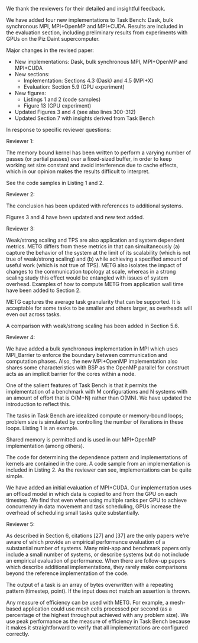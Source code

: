 We thank the reviewers for their detailed and insightful feedback.

We have added four new implementations to Task Bench: Dask, bulk synchronous MPI,
MPI+OpenMP and MPI+CUDA. Results are included in the evaluation
section, including preliminary results from experiments with GPUs on
the Piz Daint supercomputer.

Major changes in the revised paper:

  * New implementations: Dask, bulk synchronous MPI, MPI+OpenMP and MPI+CUDA
  * New sections:
      - Implementation: Sections 4.3 (Dask) and 4.5 (MPI+X)
      - Evaluation: Section 5.9 (GPU experiment)
  * New figures:
      - Listings 1 and 2 (code samples)
      - Figure 13 (GPU experiment)
  * Updated Figures 3 and 4 (see also lines 300-312)
  * Updated Section 7 with insights derived from Task Bench

In response to specific reviewer questions:

Reviewer 1:

The memory bound kernel has been written to perform a varying number
of passes (or partial passes) over a fixed-sized buffer, in order to
keep working set size constant and avoid interference due to cache
effects, which in our opinion makes the results difficult to
interpret.

See the code samples in Listing 1 and 2.

Reviewer 2:

The conclusion has been updated with references to additional systems.

Figures 3 and 4 have been updated and new text added.

Reviewer 3:

Weak/strong scaling and TPS are also application and system dependent
metrics. METG differs from these metrics in that can simultaneously
(a) capture the behavior of the system at the limit of its scalability
(which is not true of weak/strong scaling) and (b) while achieving a
specified amount of useful work (which is not true of TPS). METG also
isolates the impact of changes to the communication topology at scale,
whereas in a strong scaling study this effect would be entangled with
issues of system overhead. Examples of how to compute METG from
application wall time have been added to Section 2.

METG captures the average task granularity that can be supported. It
is acceptable for some tasks to be smaller and others larger, as
overheads will even out across tasks.

A comparison with weak/strong scaling has been added in Section 5.6.

Reviewer 4:

We have added a bulk synchronous implementation in MPI which uses
MPI_Barrier to enforce the boundary between communication and
computation phases. Also, the new MPI+OpenMP implementation also
shares some characteristics with BSP as the OpenMP parallel for
construct acts as an implicit barrier for the cores within a node.

One of the salient features of Task Bench is that it permits the
implementation of a benchmark with M configurations and N systems with
an amount of effort that is O(M+N) rather than O(MN). We have updated
the introduction to reflect this.

The tasks in Task Bench are idealized compute or memory-bound loops;
problem size is simulated by controlling the number of iterations in
these loops. Listing 1 is an example.

Shared memory is permitted and is used in our MPI+OpenMP
implementation (among others).

The code for determining the dependence pattern and implementations of
kernels are contained in the core. A code sample from an
implementation is included in Listing 2. As the reviewer can see,
implementations can be quite simple.

We have added an initial evaluation of MPI+CUDA. Our implementation
uses an offload model in which data is copied to and from the GPU on
each timestep. We find that even when using multiple ranks per GPU to
achieve concurrency in data movement and task scheduling, GPUs
increase the overhead of scheduling small tasks quite substantially.

Reviewer 5:

As described in Section 6, citations [27] and [37] are the only papers
we're aware of which provide an empirical performance evaluation of a
substantial number of systems. Many mini-app and benchmark papers only
include a small number of systems, or describe systems but do not
include an empirical evaluation of performance. When there are
follow-up papers which describe additional implementations, they
rarely make comparisons beyond the reference implementation of the
code.

The output of a task is an array of bytes overwritten with a repeating
pattern (timestep, point). If the input does not match an assertion is
thrown.

Any measure of efficiency can be used with METG. For example, a
mesh-based application could use mesh cells processed per second (as a
percentage of the highest throughput achieved with any problem
size). We use peak performance as the measure of efficiency in Task
Bench because it makes it straightforward to verify that all
implementations are configured correctly.
